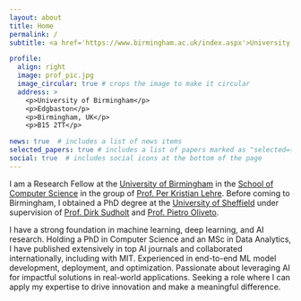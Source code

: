 ```yaml
---
layout: about
title: Home
permalink: /
subtitle: <a href='https://www.birmingham.ac.uk/index.aspx'>University of Birmingham.</a>

profile:
  align: right
  image: prof_pic.jpg
  image_circular: true # crops the image to make it circular
  address: >
    <p>University of Birmingham</p>
    <p>Edgbaston</p>
    <p>Birmingham, UK</p>
    <p>B15 2TT</p>

news: true  # includes a list of news items
selected_papers: true # includes a list of papers marked as "selected={true}"
social: true  # includes social icons at the bottom of the page
---
```


I am a Research Fellow at the [University of Birmingham](https://www.birmingham.ac.uk/index.aspx) in the [School of Computer Science](https://www.birmingham.ac.uk/schools/computer-science/index.aspx) in the group of [Prof. Per&nbsp;Kristian&nbsp;Lehre](https://www.cs.bham.ac.uk/~lehrepk/). Before coming to Birmingham, I obtained a PhD degree at the [University of Sheffield](https://www.sheffield.ac.uk/) under supervision of [Prof. Dirk Sudholt](https://www.fim.uni-passau.de/intelligent-systems/) and [Prof. Pietro Oliveto](http://staffwww.dcs.shef.ac.uk/people/P.Oliveto/index.html).

I have a strong foundation in machine learning, deep learning, and AI research. Holding a PhD in Computer Science and an MSc in Data Analytics, I have published extensively in top AI journals and collaborated internationally, including with MIT. Experienced in end-to-end ML model development, deployment, and optimization. Passionate about leveraging AI for impactful solutions in real-world applications. Seeking a role where I can apply my expertise to drive innovation and make a meaningful difference.